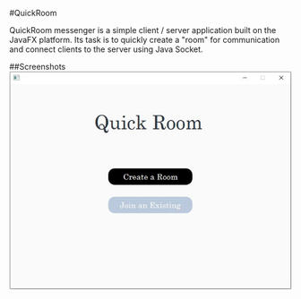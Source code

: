 #QuickRoom

QuickRoom messenger is a simple client / server application built on the JavaFX platform. Its task is to quickly create a "room" for communication and connect clients to the server using Java Socket.

##Screenshots
![alt text](https://github.com/DmytroAksonenko/quick_room/blob/main/images/qr1.jpg?raw=true)